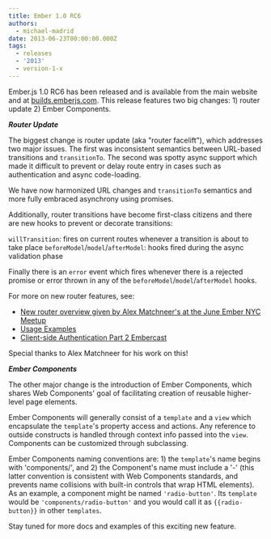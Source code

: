 ```yaml
---
title: Ember 1.0 RC6
authors:
  - michael-madrid
date: 2013-06-23T00:00:00.000Z
tags:
  - releases
  - '2013'
  - version-1-x
---
```



Ember.js 1.0 RC6 has been released and is available from the
main website and at [builds.emberjs.com](http://builds.emberjs.com).  This
release features two big changes: 1) router update 2) Ember Components.

***Router Update***

The biggest change is router update (aka "router facelift"), which addresses
two major issues. The first was inconsistent semantics between URL-based transitions
and `transitionTo`. The second was spotty async support which made it difficult to
prevent or delay route entry in cases such as authentication and async code-loading.

We have now harmonized URL changes and `transitionTo` semantics and more fully embraced
asynchrony using promises.

Additionally, router transitions have become first-class citizens and there are
new hooks to prevent or decorate transitions:

 `willTransition`: fires on current routes whenever a transition is about to take place
 `beforeModel`/`model`/`afterModel`: hooks fired during the async validation phase

Finally there is an `error` event which fires whenever there is a rejected promise or
error thrown in any of the `beforeModel`/`model`/`afterModel` hooks.

For more on new router features, see:

* [New router overview given by Alex Matchneer's at the June Ember NYC Meetup](https://machty.s3.amazonaws.com/ember-facelift-presentation/index.html#/1)
* [Usage Examples](https://gist.github.com/machty/5647589)
* [Client-side Authentication Part 2 Embercast](http://www.embercasts.com/episodes/client-side-authentication-part-2)

Special thanks to Alex Matchneer for his work on this!

***Ember Components***

The other major change is the introduction of Ember Components, which shares Web
Components' goal of facilitating creation of reusable higher-level page elements.

Ember Components will generally consist of a `template` and a `view` which encapsulate the `template`'s
property access and actions.  Any reference to outside constructs is handled through context
info passed into the `view`.  Components can be customized through subclassing.

Ember Components naming conventions are: 1) the `template`'s name begins with 'components/', and 2) the
Component's name must include a '-' (this latter convention is consistent with Web Components standards,
and prevents name collisions with built-in controls that wrap HTML elements). As an example, a component
might be named `'radio-button'`.  Its `template` would be `'components/radio-button'` and you would call
it as `{{radio-button}}` in other `templates`.

Stay tuned for more docs and examples of this exciting new feature.